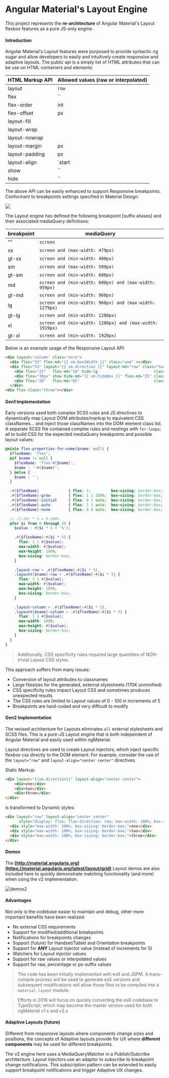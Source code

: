 # Angular Material's Layout Engine

This project represents the **re-architecture** of Angular Material's Layout flexbox features as a pure JS-only engine.

#### Introduction

Angular Material's Layout features were purposed to provide syntactic ng sugar and allow developers
to easily and intuitively create responsive and adaptive layouts. The public api is a simply list of HTML attributes that can be use on HTML containers and elements:

| HTML Markup API | Allowed values (raw or interpolated) |
|-----------------|----------------------------------------------------------------------------|
|  layout         | `row` || `column`                                                          |                  
|  flex           | `` || px || %                                                              |              
|  flex-order     | int                                                                        |                       
|  flex-offset    | px                                                                         |     
|  layout-fill    |                                                                            |
|  layout-wrap    |                                                                            |                   
|  layout-nowrap  |                                                                            |                   
|  layout-margin  | px || %                                                                    |                           
|  layout-padding | px || %                                                                    |        
|  layout-align   | `start|center|end|stretch|space-around` `start|center|end|stretch|baseline`|                   
|  show           | `` || `true` || `1`                                                        | 
|  hide           | `` || `true` || `1`                                                        |  

The above API can be easily enhanced to support Responsive breakpoints. Conformant to breakpoints settings specified in Material Design:

![](http://material-design.storage.googleapis.com/publish/material_v_4/material_ext_publish/0B8olV15J7abPSGFxemFiQVRtb1k/layout_adaptive_breakpoints_01.png)

The Layout engine has defined the following breakpoint [suffix aliases] and their associated mediaQuery definitions:

| breakpoint | mediaQuery |
|--------|--------|
| ""    | `screen`                                                |
| xs    | `screen and (max-width: 479px)`                         |
| gt-xs | `screen and (min-width: 480px)`                         |
| sm    | `screen and (max-width: 599px)`                         |
| gt-sm | `screen and (min-width: 600px)`                         |
| md    | `screen and (min-width: 600px) and (max-width: 959px)`  |
| gt-md | `screen and (min-width: 960px)`                         |
| lg    | `screen and (min-width: 960px) and (max-width: 1279px)` |
| gt-lg | `screen and (min-width: 1280px)`                        |
| xl    | `screen and (min-width: 1280px) and (max-width: 1919px)`|
| gt-xl | `screen and (min-width: 1920px)`                        |
                      

Below is an example usage of the Responsive Layout API:

```html
<div layout='column' class="zero">
  <div flex="33" flex-md="{{ vm.box1Width }}" class="one" ></div>
  <div flex="33" layout="{{ vm.direction }}" layout-md="row" class="two">
    <div flex="22"   flex-md="10" hide-lg                         class="two_one"></div>
    <div flex="30px" show hide-md="{{ vm.hideBox }}" flex-md="25" class="two_two"></div>
    <div flex="20"   flex-md="65"                                 class="two_three"></div>
  </div>
<div flex class="three"></div>
```


#### Gen1 Implementation 

Early versions used both complex SCSS rules and JS directives to dynamically map Layout DOM attributes/markup to equivalent CSS classNames... and inject those classNames into the DOM element class list. A separate SCSS file contained complex rules and nestings with `for-loops`; all to build CSS for the expected mediaQuery breakpoints and possible layout values:

```scss
@mixin flex-properties-for-name($name: null) {
  $flexName: 'flex';
  @if $name != null {
    $flexName: 'flex-#{$name}';
    $name : '-#{$name}';
  } @else {
    $name : '';
  }

  .#{$flexName}             { flex: 1;         box-sizing: border-box; }  // === flex: 1 1 0%;
  .#{$flexName}-grow        { flex: 1 1 100%;  box-sizing: border-box; }
  .#{$flexName}-initial     { flex: 0 1 auto;  box-sizing: border-box; }
  .#{$flexName}-auto        { flex: 1 1 auto;  box-sizing: border-box; }
  .#{$flexName}-none        { flex: 0 0 auto;  box-sizing: border-box; }

  // (1-20) * 5 = 0-100%
  @for $i from 0 through 20 {
    $value : #{$i * 5 + '%'};

    .#{$flexName}-#{$i * 5} {
      flex: 1 1 #{$value};
      max-width: #{$value};
      max-height: 100%;
      box-sizing: border-box;
    }

    .layout-row > .#{$flexName}-#{$i * 5},
    .layout#{$name}-row > .#{$flexName}-#{$i * 5} {
      flex: 1 1 #{$value};
      max-width: #{$value};
      max-height: 100%;
      box-sizing: border-box;
    }

    .layout-column > .#{$flexName}-#{$i * 5},
    .layout#{$name}-column > .#{$flexName}-#{$i * 5} {
      flex: 1 1 #{$value};
      max-width: 100%;
      max-height: #{$value};
      box-sizing: border-box;
    }
  }
}
```
> Additionally, CSS specificity rules required large quantities of NON-trivial Layout CSS styles.

This approach suffers from many issues:

*  Conversion of layout attributes to classnames
*  Large filesizes for the generated, external stylesheets (170K unminified)
*  CSS specificity rules impact Layout CSS and sometimes produces unexpected results
*  The CSS rules are limited to Layout values of 0 - 100 in increments of 5
*  Breakpoints are hard-coded and very difficult to modify

#### Gen2 Implementation

The revised architecture for Layouts eliminates `all` external stylesheets and SCSS files. This is a pure-JS Layout engine that is both independent of Angular Material and easily used within ngMaterial.

Layout directives are used to create Layout injectors; which inject specific flexbox css directly to the DOM element. For example, consider the use of the `layout="row"` and `layout-align="center center"` directives.

Static Markup:

```html
<div layout="{{vm.direction}}" layout-align="center center">
	<div>one</div>
	<div>two</div>
	<div>three</div>
</div>
```

is transformed to Dynamic styles:

```html
<div layout="row" layout-align="center center"
      style="display: flex; flex-direction: row; max-width: 100%; box-sizing: border-box; justify-content: center; align-content: center; align-items: center;">
  <div style="max-width: 100%; box-sizing: border-box;">one</div>
  <div style="max-width: 100%; box-sizing: border-box;">two</div>
  <div style="max-width: 100%; box-sizing: border-box;">three</div>
</div>
```

#### Demos

The **[http://material.angularjs.org](https://material.angularjs.org/latest/layout/grid)** Layout demos are also included here to quickly demonstrate matching functionality (and more) when using the v2 implementation.

![demos2](https://cloud.githubusercontent.com/assets/210413/11286935/cc5b325c-8edd-11e5-9723-f866ec69fd97.jpg)



#### Advantages

Not only is the codebase easier to maintain and debug, other more important benefits have been realized:

*  No external CSS requirements
*  Support for modified/additional breakpoints
*  Notifications for breakpoints changes
*  Support (future) for Handset/Tablet and Orientation breakpoints
*  Support for **ANY** Layout injector value (instead of increments for 5)
*  Watchers for Layout injector values
*  Support for raw values or interpolated values
*  Support for raw, percentage or px-suffix values

>  The code has been initially implemented with es6 and JSPM. A trans-compile process will be used to generate es5 versions and subsequent modifications will allow those files to be compiled into a `material.layout` module.

>  Efforts in 2016 will focus on quickly converting the es6 codebase to TypeScript; which may become the master version used for both ngMaterial v1.x and v2.x

#### Adaptive Layouts (future)

Different from responsive layouts where components change sizes and positions, the concepts of Adaptive layouts provide for UX where  **different components** may be used for different breakpoints. 

The v2 engine here uses a MediaQueryWatcher in a Publish/Subcribe architecture. Layout injectors use an adaptor to subscribe to breakpoint change notifications. This subscription pattern can be extended to easily support breakpoint notifications and trigger Adaptive UX changes.
